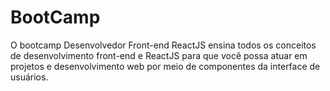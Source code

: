 # BootCamp
O bootcamp Desenvolvedor Front-end ReactJS ensina todos os conceitos de desenvolvimento front-end e ReactJS para que você possa atuar em projetos e desenvolvimento web por meio de componentes da interface de usuários.
